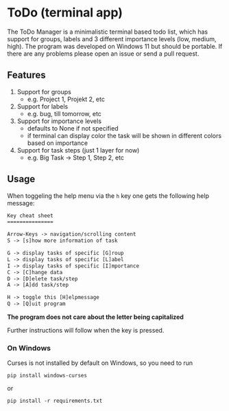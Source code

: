 # ToDo (terminal app)

The ToDo Manager is a minimalistic terminal based todo list, which has support for groups, labels and 3 different importance levels (low, medium, high). The program was developed on Windows 11 but should be portable. If there are any problems please open an issue or send a pull request.

## Features

1. Support for groups
    - e.g. Project 1, Projekt 2, etc
1. Support for labels
    - e.g. bug, till tomorrow, etc
1. Support for importance levels
    - defaults to None if not specified
    - if terminal can display color the task will be shown in different colors based on importance
1. Support for task steps (just 1 layer for now)
    - e.g. Big Task -> Step 1, Step 2, etc

## Usage

When toggeling the help menu via the `h` key one gets the following help message:

```txt
Key cheat sheet
===============

Arrow-Keys -> navigation/scrolling content
S -> [s]how more information of task

G -> display tasks of specific [G]roup
L -> display tasks of specific [L]abel
I -> display tasks of specific [I]mportance
C -> [C]hange data
D -> [D]elete task/step
A -> [A]dd task/step

H -> toggle this [H]elpmessage
Q -> [Q]uit program
```

**The program does not care about the letter being capitalized**

Further instructions will follow when the key is pressed.

### On Windows

Curses is not installed by default on Windows, so you need to run

```pwsh
pip install windows-curses
```

or

```pwsh
pip install -r requirements.txt
```
